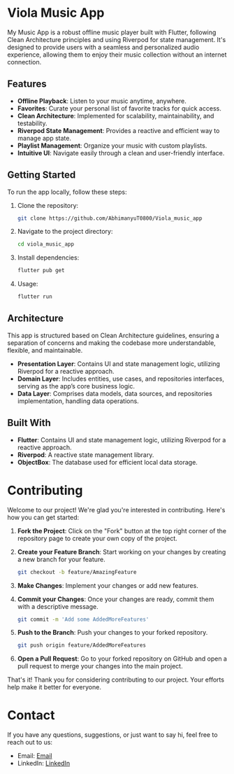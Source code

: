 # Viola Music App

My Music App is a robust offline music player built with Flutter, following Clean Architecture principles and using Riverpod for state management. It's designed to provide users with a seamless and personalized audio experience, allowing them to enjoy their music collection without an internet connection.

## Features

- **Offline Playback**: Listen to your music anytime, anywhere.
- **Favorites**: Curate your personal list of favorite tracks for quick access.
- **Clean Architecture**: Implemented for scalability, maintainability, and testability.
- **Riverpod State Management**: Provides a reactive and efficient way to manage app state.
- **Playlist Management**: Organize your music with custom playlists.
- **Intuitive UI**: Navigate easily through a clean and user-friendly interface.

## Getting Started

To run the app locally, follow these steps:

1. Clone the repository:
   ```sh
   git clone https://github.com/AbhimanyuT0800/Viola_music_app
2. Navigate to the project directory:
   ```sh
   cd viola_music_app
3. Install dependencies:
   ```sh
   flutter pub get
4. Usage:
   ```sh
   flutter run

## Architecture

This app is structured based on Clean Architecture guidelines, ensuring a separation of concerns and making the codebase more understandable, flexible, and maintainable.

- **Presentation Layer**: Contains UI and state management logic, utilizing Riverpod for a reactive approach.
- **Domain Layer**: Includes entities, use cases, and repositories interfaces, serving as the app’s core business logic.
- **Data Layer**: Comprises data models, data sources, and repositories implementation, handling data operations.

## Built With

- **Flutter**: Contains UI and state management logic, utilizing Riverpod for a reactive approach.
- **Riverpod**: A reactive state management library.
- **ObjectBox**: The database used for efficient local data storage.

# Contributing

Welcome to our project! We're glad you're interested in contributing. Here's how you can get started:

1. **Fork the Project**: Click on the "Fork" button at the top right corner of the repository page to create your own copy of the project.

2. **Create your Feature Branch**: Start working on your changes by creating a new branch for your feature.

    ```bash
    git checkout -b feature/AmazingFeature
    ```

3. **Make Changes**: Implement your changes or add new features.

4. **Commit your Changes**: Once your changes are ready, commit them with a descriptive message.

    ```bash
    git commit -m 'Add some AddedMoreFeatures'
    ```

5. **Push to the Branch**: Push your changes to your forked repository.

    ```bash
    git push origin feature/AddedMoreFeatures
    ```

6. **Open a Pull Request**: Go to your forked repository on GitHub and open a pull request to merge your changes into the main project.

That's it! Thank you for considering contributing to our project. Your efforts help make it better for everyone.


# Contact

If you have any questions, suggestions, or just want to say hi, feel free to reach out to us:

- Email: [Email](mailto:abhimanyua0800@gmail.com)
- LinkedIn: [LinkedIn](https://twitter.com/examplehandle)






